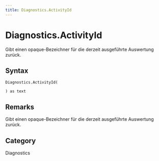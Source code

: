 ```yaml
---
title: Diagnostics.ActivityId
---
```


# Diagnostics.ActivityId


Gibt einen opaque-Bezeichner für die derzeit ausgeführte Auswertung zurück.


## Syntax

```powerquery
Diagnostics.ActivityId(

) as text
```


## Remarks

Gibt einen opaque-Bezeichner für die derzeit ausgeführte Auswertung zurück.



## Category
Diagnostics
